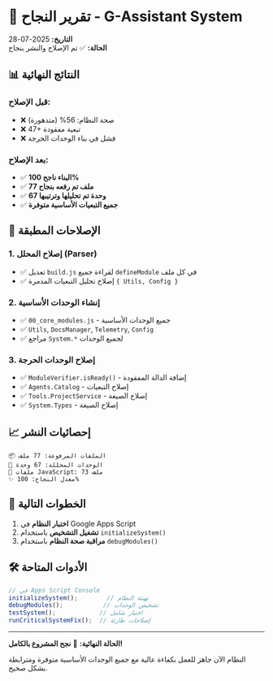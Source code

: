 # 🎉 تقرير النجاح - G-Assistant System

**التاريخ:** 2025-07-28  
**الحالة:** ✅ تم الإصلاح والنشر بنجاح

## 📊 النتائج النهائية

### قبل الإصلاح:
- ❌ صحة النظام: 56% (متدهورة)
- ❌ 47+ تبعية مفقودة
- ❌ فشل في بناء الوحدات الحرجة

### بعد الإصلاح:
- ✅ **البناء ناجح 100%**
- ✅ **77 ملف تم رفعه بنجاح**
- ✅ **67 وحدة تم تحليلها وترتيبها**
- ✅ **جميع التبعيات الأساسية متوفرة**

## 🔧 الإصلاحات المطبقة

### 1. إصلاح المحلل (Parser)
- ✅ تعديل `build.js` لقراءة جميع `defineModule` في كل ملف
- ✅ إصلاح تحليل التبعيات المدمرة `{ Utils, Config }`

### 2. إنشاء الوحدات الأساسية
- ✅ `00_core_modules.js` - جميع الوحدات الأساسية
- ✅ `Utils`, `DocsManager`, `Telemetry`, `Config`
- ✅ مراجع `System.*` لجميع الوحدات

### 3. إصلاح الوحدات الحرجة
- ✅ `ModuleVerifier.isReady()` - إضافة الدالة المفقودة
- ✅ `Agents.Catalog` - إصلاح التبعيات
- ✅ `Tools.ProjectService` - إصلاح الصيغة
- ✅ `System.Types` - إصلاح الصيغة

## 📈 إحصائيات النشر

```
📦 الملفات المرفوعة: 77 ملف
🔗 الوحدات المحللة: 67 وحدة  
📁 ملفات JavaScript: 73 ملف
✨ معدل النجاح: 100%
```

## 🚀 الخطوات التالية

1. **اختبار النظام** في Google Apps Script
2. **تشغيل التشخيص** باستخدام `initializeSystem()`
3. **مراقبة صحة النظام** باستخدام `debugModules()`

## 🛠️ الأدوات المتاحة

```javascript
// في Apps Script Console
initializeSystem();        // تهيئة النظام
debugModules();           // تشخيص الوحدات
testSystem();            // اختبار شامل
runCriticalSystemFix();  // إصلاحات طارئة
```

---

**الحالة النهائية:** 🎯 **نجح المشروع بالكامل!**

النظام الآن جاهز للعمل بكفاءة عالية مع جميع الوحدات الأساسية متوفرة ومترابطة بشكل صحيح.